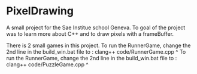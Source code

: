 # PixelDrawing

A small project for the Sae Institue school Geneva.
To goal of the project was to learn more about C++ and to draw pixels with a frameBuffer.

There is 2 small games in this project.
To run the RunnerGame, change the 2nd line in the build_win.bat file to : clang++ code/RunnerGame.cpp  ^
To run the RunnerGame, change the 2nd line in the build_win.bat file to : clang++ code/PuzzleGame.cpp  ^

